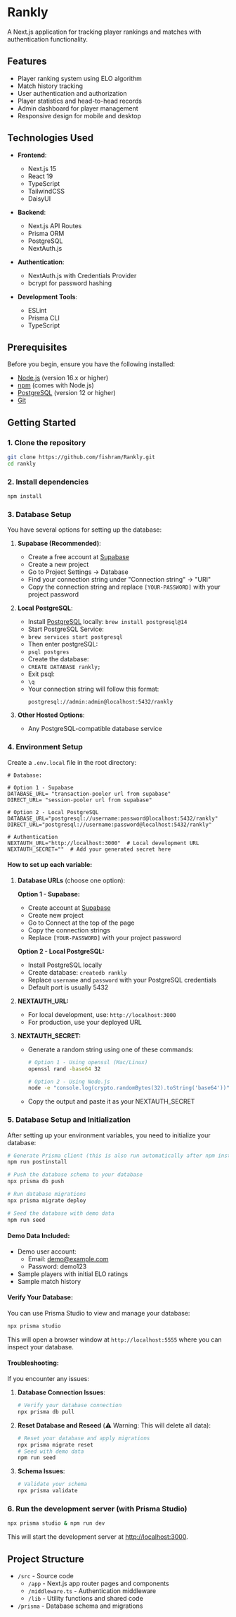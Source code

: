 # Rankly

A Next.js application for tracking player rankings and matches with authentication functionality.

## Features

- Player ranking system using ELO algorithm
- Match history tracking
- User authentication and authorization
- Player statistics and head-to-head records
- Admin dashboard for player management
- Responsive design for mobile and desktop

## Technologies Used

- **Frontend**:
  - Next.js 15
  - React 19
  - TypeScript
  - TailwindCSS
  - DaisyUI

- **Backend**:
  - Next.js API Routes
  - Prisma ORM
  - PostgreSQL
  - NextAuth.js

- **Authentication**:
  - NextAuth.js with Credentials Provider
  - bcrypt for password hashing

- **Development Tools**:
  - ESLint
  - Prisma CLI
  - TypeScript

## Prerequisites

Before you begin, ensure you have the following installed:
- [Node.js](https://nodejs.org/) (version 16.x or higher)
- [npm](https://www.npmjs.com/) (comes with Node.js)
- [PostgreSQL](https://www.postgresql.org/) (version 12 or higher)
- [Git](https://git-scm.com/)

## Getting Started

### 1. Clone the repository

```bash
git clone https://github.com/fishram/Rankly.git
cd rankly
```

### 2. Install dependencies

```bash
npm install
```

### 3. Database Setup

You have several options for setting up the database:

1. **Supabase (Recommended)**:
   - Create a free account at [Supabase](https://supabase.com)
   - Create a new project
   - Go to Project Settings → Database
   - Find your connection string under "Connection string" → "URI"
   - Copy the connection string and replace `[YOUR-PASSWORD]` with your project password

2. **Local PostgreSQL**:
   - Install [PostgreSQL](https://www.postgresql.org/download/) locally:
   `brew install postgresql@14`
   - Start PostgreSQL Service:
   - ```brew services start postgresql```
   - Then enter postgreSQL:
   - `psql postgres`
   - Create the database:
   - `CREATE DATABASE rankly;`
   - Exit psql:
   - `\q`
   - Your connection string will follow this format:
     ```
     postgresql://admin:admin@localhost:5432/rankly
     ```

3. **Other Hosted Options**:
   - Any PostgreSQL-compatible database service

### 4. Environment Setup

Create a `.env.local` file in the root directory:


```env
# Database:

# Option 1 - Supabase
DATABASE_URL= "transaction-pooler url from supabase"
DIRECT_URL= "session-pooler url from supabase"

# Option 2 - Local PostgreSQL
DATABASE_URL="postgresql://username:password@localhost:5432/rankly"
DIRECT_URL="postgresql://username:password@localhost:5432/rankly"

# Authentication
NEXTAUTH_URL="http://localhost:3000"  # Local development URL
NEXTAUTH_SECRET=""  # Add your generated secret here
```

#### How to set up each variable:

1. **Database URLs** (choose one option):
   
   **Option 1 - Supabase:**
   - Create account at [Supabase](https://supabase.com)
   - Create new project
   - Go to Connect at the top of the page
   - Copy the connection strings
   - Replace `[YOUR-PASSWORD]` with your project password

   **Option 2 - Local PostgreSQL:**
   - Install PostgreSQL locally
   - Create database: `createdb rankly`
   - Replace `username` and `password` with your PostgreSQL credentials
   - Default port is usually 5432

2. **NEXTAUTH_URL:**
   - For local development, use: `http://localhost:3000`
   - For production, use your deployed URL

3. **NEXTAUTH_SECRET:**
   - Generate a random string using one of these commands:
     ```bash
     # Option 1 - Using openssl (Mac/Linux)
     openssl rand -base64 32

     # Option 2 - Using Node.js
     node -e "console.log(crypto.randomBytes(32).toString('base64'))"
     ```
   - Copy the output and paste it as your NEXTAUTH_SECRET

### 5. Database Setup and Initialization

After setting up your environment variables, you need to initialize your database:

```bash
# Generate Prisma client (this is also run automatically after npm install)
npm run postinstall

# Push the database schema to your database
npx prisma db push

# Run database migrations
npx prisma migrate deploy

# Seed the database with demo data
npm run seed
```

#### Demo Data Included:
- Demo user account:
  - Email: demo@example.com
  - Password: demo123
- Sample players with initial ELO ratings
- Sample match history

#### Verify Your Database:

You can use Prisma Studio to view and manage your database:
```bash
npx prisma studio
```
This will open a browser window at `http://localhost:5555` where you can inspect your database.

#### Troubleshooting:

If you encounter any issues:

1. **Database Connection Issues**:
   ```bash
   # Verify your database connection
   npx prisma db pull
   ```

2. **Reset Database and Reseed** (⚠️ Warning: This will delete all data):
   ```bash
   # Reset your database and apply migrations
   npx prisma migrate reset
   # Seed with demo data
   npm run seed
   ```

3. **Schema Issues**:
   ```bash
   # Validate your schema
   npx prisma validate
   ```

### 6. Run the development server (with Prisma Studio)

```bash
npx prisma studio & npm run dev
```

This will start the development server at [http://localhost:3000](http://localhost:3000](http://localhost:3000)).

## Project Structure

- `/src` - Source code
  - `/app` - Next.js app router pages and components
  - `/middleware.ts` - Authentication middleware
  - `/lib` - Utility functions and shared code
- `/prisma` - Database schema and migrations
